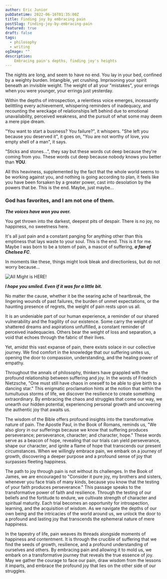 ```yaml
---
author: Eric Junior
pubDatetime: 2022-06-16T01:35:00Z
title: Finding joy by embracing pain
postSlug: finding-joy-by-embracing-pain
featured: true
draft: false
tags:
  - philosophy
  - writing
ogImage: ""
description:
    Embracing pain's depths, finding joy's heights
---
```


The nights are long, and seem to have no end. You lay in your bed, confined by a weighty burden. Intangible, yet crushing. Imprisoning your spirit beneath an invisible weight. The weight of all your "mistakes", your errings when you were younger, your errings just yesterday.  

Within the depths of introspection, a relentless voice emerges, incessantly belittling every achievement, whispering reminders of inadequacy, and recounting the wreckage of relationships left behind due to emotional unavailability, perceived weakness, and the pursuit of what some may deem a mere pipe dream.  

"You want to start a business? You failure?", it whispers. "She left you because you deserved it", it goes on, "You are not worthy of love, you empty shell of a man", it says.  

"Sticks and stones...", they say but these words cut deep because they're coming from you. These words cut deep because nobody knows you better than **YOU**.  

All this heaviness, supplemented by the fact that the whole world seems to be working against you, and nothing is going according to plan, it feels like you have been forsaken by a greater power, cast into desolation by the powers that be. This is the end. Maybe, just maybe...  

### God has favorites, and I am not one of them.

***The voices have won you over.***

You get thrown into the darkest, deepest pits of despair. There is no joy, no happiness, no sweetness here.  

It's all just pain and a constant panging for anything other than this emptiness that lays waste to your soul. This is the end. This is it for me. Maybe I was born to be a totem of pain, a mascot of suffering, ***a fan of Chelsea FC***.

In moments like these, things might look bleak and directionless, but do not worry because...

![All Might is HERE!](/allmight.jpeg)

***I hope you smiled. Even if it was for a little bit.***

No matter the cause, whether it be the searing ache of heartbreak, the lingering wounds of past failures, the burden of unmet expectations, or the haunting presence of regrets, the weight of pain rests upon us all.

It is an undeniable part of our human experience, a reminder of our shared vulnerability and the fragility of our existence. Some carry the weight of shattered dreams and aspirations unfulfilled, a constant reminder of perceived inadequacies. Others bear the weight of loss and separation, a void that echoes through the fabric of their lives.

Yet, amidst this vast expanse of pain, there exists solace in our collective journey. We find comfort in the knowledge that our suffering unites us, opening the door to compassion, understanding, and the healing power of empathy.

Throughout the annals of philosophy, thinkers have grappled with the profound relationship between suffering and joy. In the words of Friedrich Nietzsche, "One must still have chaos in oneself to be able to give birth to a dancing star." This enigmatic proclamation hints at the notion that within the tumultuous storms of life, we discover the resilience to create something extraordinary. By embracing the chaos and struggles that come our way, we unearth our hidden potential, experiencing personal growth and uncovering the authentic joy that awaits us.

The wisdom of the Bible offers profound insights into the transformative nature of pain. The Apostle Paul, in the Book of Romans, reminds us, "We also glory in our sufferings because we know that suffering produces perseverance; perseverance, character; and character, hope." These words serve as a beacon of hope, revealing that our trials can yield perseverance, shape our character, and ignite a flame of hope that transcends our present circumstances. When we willingly embrace pain, we embark on a journey of growth, discovering a deeper purpose and a profound sense of joy that surpasses fleeting happiness.

The path to joy through pain is not without its challenges. In the Book of James, we are encouraged to "Consider it pure joy, my brothers and sisters, whenever you face trials of many kinds, because you know that the testing of your faith produces perseverance." This passage speaks to the transformative power of faith and resilience. Through the testing of our beliefs and the fortitude to endure, we cultivate strength of character and spiritual maturity. Each trial becomes an opportunity for introspection, learning, and the acquisition of wisdom. As we navigate the depths of our own being and the intricacies of the world around us, we unlock the door to a profound and lasting joy that transcends the ephemeral nature of mere happiness.

In the tapestry of life, pain weaves its threads alongside moments of happiness and contentment. It is through the crucible of suffering that we find the seeds of growth, resilience, and a profound understanding of ourselves and others. By embracing pain and allowing it to mold us, we embark on a transformative journey that reveals the true essence of joy. May we gather the courage to face our pain, draw wisdom from the lessons it imparts, and embrace the profound joy that lies on the other side of our struggles.